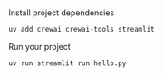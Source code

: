 
# 

Install project dependencies

```bash
uv add crewai crewai-tools streamlit
```

Run your project

```bash
uv run streamlit run hello.py
```

